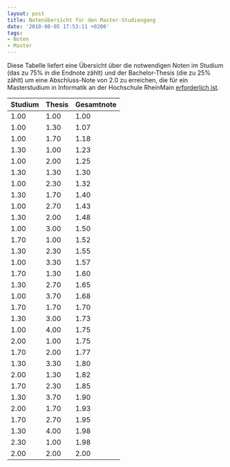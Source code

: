 ```yaml
---
layout: post
title: Notenübersicht für den Master-Studiengang
date: '2010-08-05 17:53:11 +0200'
tags:
- Noten
- Master
---
```

<p>Diese Tabelle liefert eine Übersicht über die notwendigen Noten im Studium (das zu 75% in die Endnote zählt) und der Bachelor-Thesis (die zu 25% zählt) um eine Abschluss-Note von 2.0 zu erreichen, die für ein Masterstudium in Informatik an der Hochschule RheinMain <a href="http://www.hs-rm.de/de/dcsm/studiengaenge/informatik-msc/index.html?type=0&amp;F=0">erforderlich ist</a>.</p>
<table class="normal statistics">
<thead>
<tr>
<th>Studium</th>
<th>Thesis</th>
<th>Gesamtnote</th>
</tr>
</thead>
<tbody>
<tr>
<td class="bestvalue">1.00</td>
<td class="bestvalue">1.00</td>
<td class="bestvalue">1.00</td>
</tr>
<tr>
<td class="bestvalue">1.00</td>
<td>1.30</td>
<td>1.07</td>
</tr>
<tr>
<td class="bestvalue">1.00</td>
<td>1.70</td>
<td>1.18</td>
</tr>
<tr>
<td>1.30</td>
<td class="bestvalue">1.00</td>
<td>1.23</td>
</tr>
<tr>
<td class="bestvalue">1.00</td>
<td>2.00</td>
<td>1.25</td>
</tr>
<tr>
<td>1.30</td>
<td>1.30</td>
<td>1.30</td>
</tr>
<tr>
<td class="bestvalue">1.00</td>
<td>2.30</td>
<td>1.32</td>
</tr>
<tr>
<td>1.30</td>
<td>1.70</td>
<td>1.40</td>
</tr>
<tr>
<td class="bestvalue">1.00</td>
<td>2.70</td>
<td>1.43</td>
</tr>
<tr>
<td>1.30</td>
<td>2.00</td>
<td>1.48</td>
</tr>
<tr>
<td class="bestvalue">1.00</td>
<td>3.00</td>
<td>1.50</td>
</tr>
<tr>
<td>1.70</td>
<td class="bestvalue">1.00</td>
<td>1.52</td>
</tr>
<tr>
<td>1.30</td>
<td>2.30</td>
<td>1.55</td>
</tr>
<tr>
<td class="bestvalue">1.00</td>
<td>3.30</td>
<td>1.57</td>
</tr>
<tr>
<td>1.70</td>
<td>1.30</td>
<td>1.60</td>
</tr>
<tr>
<td>1.30</td>
<td>2.70</td>
<td>1.65</td>
</tr>
<tr>
<td class="bestvalue">1.00</td>
<td>3.70</td>
<td>1.68</td>
</tr>
<tr>
<td>1.70</td>
<td>1.70</td>
<td>1.70</td>
</tr>
<tr>
<td>1.30</td>
<td>3.00</td>
<td>1.73</td>
</tr>
<tr>
<td class="bestvalue">1.00</td>
<td class="worstvalue">4.00</td>
<td>1.75</td>
</tr>
<tr>
<td>2.00</td>
<td class="bestvalue">1.00</td>
<td>1.75</td>
</tr>
<tr>
<td>1.70</td>
<td>2.00</td>
<td>1.77</td>
</tr>
<tr>
<td>1.30</td>
<td>3.30</td>
<td>1.80</td>
</tr>
<tr>
<td>2.00</td>
<td>1.30</td>
<td>1.82</td>
</tr>
<tr>
<td>1.70</td>
<td>2.30</td>
<td>1.85</td>
</tr>
<tr>
<td>1.30</td>
<td>3.70</td>
<td>1.90</td>
</tr>
<tr>
<td>2.00</td>
<td>1.70</td>
<td>1.93</td>
</tr>
<tr>
<td>1.70</td>
<td>2.70</td>
<td>1.95</td>
</tr>
<tr>
<td>1.30</td>
<td class="worstvalue">4.00</td>
<td>1.98</td>
</tr>
<tr>
<td class="worstvalue">2.30</td>
<td class="bestvalue">1.00</td>
<td>1.98</td>
</tr>
<tr>
<td>2.00</td>
<td>2.00</td>
<td class="worstvalue">2.00</td>
</tr>
</tbody>
</table>
